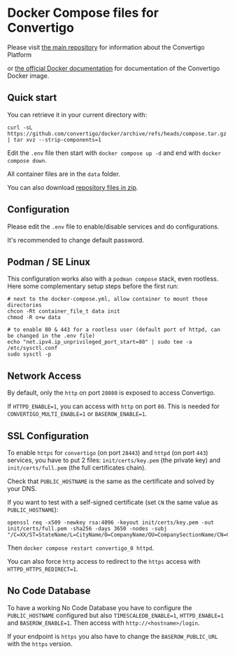 # Docker Compose files for Convertigo

Please visit [the main repository](https://github.com/convertigo/convertigo/tree/master) for information about the Convertigo Platform

or [the official Docker documentation](https://hub.docker.com/_/convertigo) for documentation of the Convertigo Docker image.

## Quick start

You can retrieve it in your current directory with:
```shell
curl -sL https://github.com/convertigo/docker/archive/refs/heads/compose.tar.gz | tar xvz --strip-components=1
```

Edit the `.env` file then start with `docker compose up -d` and end with `docker compose down`.

All container files are in the `data` folder.

You can also download [repository files in zip](https://github.com/convertigo/docker/archive/refs/heads/compose.zip).

## Configuration

Please edit the `.env` file to enable/disable services and do configurations.

It's recommended to change default password.

## Podman / SE Linux

This configuration works also with a `podman compose` stack, even rootless. Here some complementary setup steps before the first run:

```shell
# next to the docker-compose.yml, allow container to mount those directories
chcon -Rt container_file_t data init
chmod -R o+w data

# to enable 80 & 443 for a rootless user (default port of httpd, can be changed in the .env file)
echo "net.ipv4.ip_unprivileged_port_start=80" | sudo tee -a /etc/sysctl.conf
sudo sysctl -p
```

## Network Access

By default, only the `http` on port `28080` is exposed to access Convertigo.

If `HTTPD_ENABLE=1`, you can access with `http` on port `80`. This is needed for `CONVERTIGO_MULTI_ENABLE=1` or `BASEROW_ENABLE=1`.

## SSL Configuration

To enable `https` for `convertigo` (on port `28443`) and `httpd` (on port `443`) services, you have to put 2 files: `init/certs/key.pem` (the private key) and `init/certs/full.pem` (the full certificates chain).

Check that `PUBLIC_HOSTNAME` is the same as the certificate and solved by your DNS.

If you want to test with a self-signed certificate (set `CN` the same value as `PUBLIC_HOSTNAME`):
```shell
openssl req -x509 -newkey rsa:4096 -keyout init/certs/key.pem -out init/certs/full.pem -sha256 -days 3650 -nodes -subj "/C=XX/ST=StateName/L=CityName/O=CompanyName/OU=CompanySectionName/CN=CommonNameOrHostname"
```

Then `docker compose restart convertigo_0 httpd`.

You can also force `http` access to redirect to the `https` access with `HTTPD_HTTPS_REDIRECT=1`.

## No Code Database

To have a working No Code Database you have to configure the `PUBLIC_HOSTNAME` configured but also `TIMESCALEDB_ENABLE=1`, `HTTPD_ENABLE=1` and `BASEROW_ENABLE=1`. Then access with `http://<hostname>/login`.

If your endpoint is `https` you also have to change the `BASEROW_PUBLIC_URL` with the `https` version.
